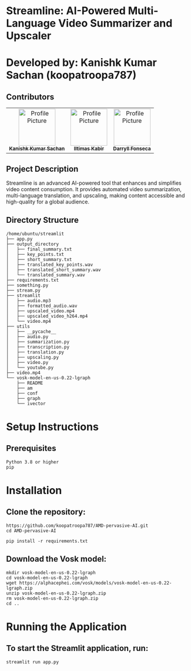 # Streamline: AI-Powered Multi-Language Video Summarizer and Upscaler

# Developed by: Kanishk Kumar Sachan (koopatroopa787)

## Contributors

<table>
  <tr>
    <td align="center">
      <a href="https://github.com/koopatroopa787">
        <img src="https://github.com/koopatroopa787.png" width="100px;" alt="Profile Picture"/><br />
        <sub><b>Kanishk Kumar Sachan</b></sub>
      </a>
    </td>
    <td align="center">
      <a href="https://github.com/Divine-pro">
        <img src="https://github.com/Divine-pro.png" width="100px;" alt="Profile Picture"/><br />
        <sub><b>Iltimas Kabir</b></sub>
      </a>
    </td>
    <td align="center">
      <a href="https://github.com/darryll-git">
        <img src="https://github.com/darryll-git.png" width="100px;" alt="Profile Picture"/><br />
        <sub><b>Darryll Fonseca</b></sub>
      </a>
    </td>
  </tr>
</table>


## Project Description
Streamline is an advanced AI-powered tool that enhances and simplifies video content consumption. It provides automated video summarization, multi-language translation, and upscaling, making content accessible and high-quality for a global audience.

## Directory Structure
```plaintext
/home/ubuntu/streamlit
├── app.py
├── output_directory
│   ├── final_summary.txt
│   ├── key_points.txt
│   ├── short_summary.txt
│   ├── translated_key_points.wav
│   ├── translated_short_summary.wav
│   └── translated_summary.wav
├── requirements.txt
├── something.py
├── stream.py
├── streamlit
│   ├── audio.mp3
│   ├── formatted_audio.wav
│   ├── upscaled_video.mp4
│   ├── upscaled_video_h264.mp4
│   └── video.mp4
├── utils
│   ├── __pycache__
│   ├── audio.py
│   ├── summarization.py
│   ├── transcription.py
│   ├── translation.py
│   ├── upscaling.py
│   ├── video.py
│   └── youtube.py
├── video.mp4
└── vosk-model-en-us-0.22-lgraph
    ├── README
    ├── am
    ├── conf
    ├── graph
    └── ivector
```
# Setup Instructions
## Prerequisites
```plaintext
Python 3.8 or higher
pip
```
# Installation
## Clone the repository:
```plaintext
https://github.com/koopatroopa787/AMD-pervasive-AI.git
cd AMD-pervasive-AI
```

```plaintext
pip install -r requirements.txt
```
## Download the Vosk model:

```plaintext
mkdir vosk-model-en-us-0.22-lgraph
cd vosk-model-en-us-0.22-lgraph
wget https://alphacephei.com/vosk/models/vosk-model-en-us-0.22-lgraph.zip
unzip vosk-model-en-us-0.22-lgraph.zip
rm vosk-model-en-us-0.22-lgraph.zip
cd ..
```
# Running the Application
## To start the Streamlit application, run:
```plaintext
streamlit run app.py
```
